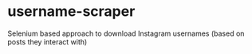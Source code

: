 # username-scraper
Selenium based approach to download Instagram usernames (based on posts they interact with)

